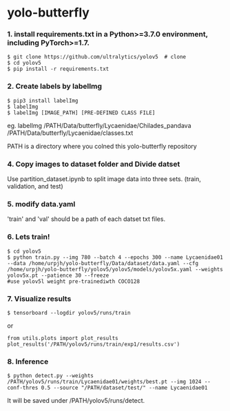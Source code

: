 # yolo-butterfly

### 1. install requirements.txt in a Python>=3.7.0 environment, including PyTorch>=1.7.
```
$ git clone https://github.com/ultralytics/yolov5  # clone
$ cd yolov5  
$ pip install -r requirements.txt
```


### 2. Create labels by labelImg
```
$ pip3 install labelImg
$ labelImg
$ labelImg [IMAGE_PATH] [PRE-DEFINED CLASS FILE] 
```
eg. labelImg /PATH/Data/butterfly/Lycaenidae/Chilades_pandava /PATH/Data/butterfly/Lycaenidae/classes.txt 

PATH is a directory where you colned this yolo-butterfly repository


### 4. Copy images to dataset folder and Divide datset
Use partition_dataset.ipynb to split image data into three sets. (train, validation, and test)


### 5. modify data.yaml
'train' and 'val' should be a path of each datset txt files. 


### 6. Lets train!
```
$ cd yolov5
$ python train.py --img 780 --batch 4 --epochs 300 --name Lycaenidae01 --data /home/urpjh/yolo-butterfly/Data/dataset/data.yaml --cfg /home/urpjh/yolo-butterfly/yolov5/yolov5/models/yolov5x.yaml --weights yolov5x.pt --patience 30 --freeze 
#use yolov5l weight pre-trainediwth COCO128
```


### 7. Visualize results 
```
$ tensorboard --logdir yolov5/runs/train
```
or
```
from utils.plots import plot_results
plot_results('/PATH/yolov5/runs/train/exp1/results.csv') 
```


### 8. Inference
```
$ python detect.py --weights /PATH/yolov5/runs/train/Lycaenidae01/weights/best.pt --img 1024 --conf-thres 0.5 --source "/PATH/dataset/test/" --name Lycaenidae01
```
It will be saved under /PATH/yolov5/runs/detect.
